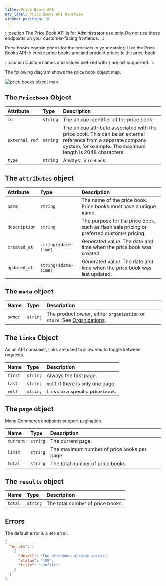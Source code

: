 ```yaml
---
title: Price Books API
nav_label: Price Books API Overview
sidebar_position: 10
---
```


:::caution
The Price Book API is for Administrator use only. Do not use these endpoints on your customer-facing frontends.
:::

Price books contain prices for the products in your catalog. Use the Price Books API to create price books and add product prices to the price book.

:::caution 
Custom names and values prefixed with `$` are not supported.
:::

The following diagram shows the price book object map.

![price books object map](/assets/pb-object-map.png)


## The `Pricebook` Object

| Attribute                | Type | Description                                                                                                                                                                |
|:-------------------------| :--- |:---------------------------------------------------------------------------------------------------------------------------------------------------------------------------|
| `id`                     | `string` | The unique identifier of the price book.                                                                                                                                   |
| `external_ref`           | `string` | The unique attribute associated with the price book. This can be an external reference from a separate company system, for example. The maximum length is 2048 characters. |
| `type`                   | `string` | Always: `pricebook`                                                                                                                                                        |

## The `attributes` object

| Attribute                | Type | Description                                                                                                                                                                |
|:-------------------------| :--- |:---------------------------------------------------------------------------------------------------------------------------------------------------------------------------|
| `name`                   | `string` | The name of the price book. Price books must have a unique name.                                                                                                           |
| `description` | `string` | The purpose for the price book, such as flash sale pricing or preferred customer pricing.                                                                                  |
| `created_at`  | `string($date-time)` | Generated value. The date and time when the price book was created.                                                                                                        |
| `updated_at`  | `string($date-time)` | Generated value. The date and time when the price book was last updated.                                                                                                   |

## The `meta` object

| Name | Type | Description |
| :--- | :--- | :--- |
| `owner` | `string` | The product owner,  either `organization` or `store`. See [Organizations](/docs/organizations). |

## The `links` Object

As an API consumer, links are used to allow you to toggle between requests. 

| Name    | Type | Description                       |
|:--------| :--- |:----------------------------------|
| `first` | `string` | Always the first page.            |
| `last`  | `string` | `null` if there is only one page. |
| `self`  | `string` | Links to a specific price book.   |

## The `page` object

Many Commerce endpoints support [pagination](/guides/Getting-Started/pagination).

| Name      | Type | Description                                 |
|:----------| :--- |:--------------------------------------------|
| `current` | `string` | The current page.                           |
| `limit`   | `string` | The maximum number of price books per page. |
| `total`   | `string` | The total number of price books.            |

## The `results` object 

| Name      | Type | Description                      |
|:----------| :--- |:---------------------------------|
| `total`   | `string` | The total number of price books. |

## Errors

The default error is a `409` error.

```json
{
  "errors": [
    {
      "detail": "The pricebook already exists",
      "status": "409",
      "title": "conflict"
    }
  ]
}
```
